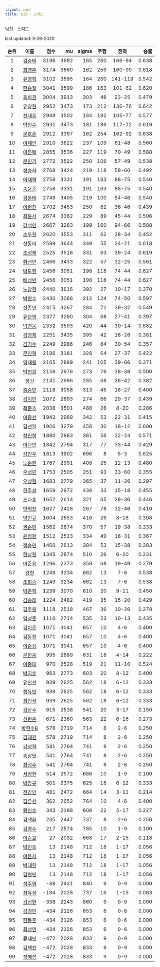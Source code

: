 ```yaml
---
layout: post
title: 팀전 - 스피드
---
```



팀전 - 스피드


last updated: 9-26-2020

| 순위 | 이름 | 점수 | mu | sigma | 주행 | 전적 | 승률 |
|:---:|:---:|---:|---:|---:|---:|:---:|---:|
| 1 | [김승태](../gimseungtae) | 3196 | 3692 | 165 | 260 | 166-94 | 0.638 |
| 2 | [최영훈](../choiyeonghun) | 3174 | 3660 | 162 | 259 | 160-99 | 0.618 |
| 3 | [유영혁](../yuyeonghyeok) | 3102 | 3595 | 164 | 260 | 141-119 | 0.542 |
| 4 | [한승철](../hanseungcheol) | 3041 | 3599 | 186 | 163 | 101-62 | 0.620 |
| 5 | [홍희권](../hongheegweon) | 3004 | 3913 | 303 | 48 | 23-25 | 0.479 |
| 6 | [유창현](../yuchanghyeon) | 2952 | 3473 | 173 | 212 | 136-76 | 0.642 |
| 7 | [전대웅](../jeondaewoong) | 2949 | 3502 | 184 | 182 | 105-77 | 0.577 |
| 8 | [박인수](../bakinsu) | 2931 | 3473 | 181 | 189 | 117-72 | 0.619 |
| 9 | [문호준](../munhojun) | 2912 | 3397 | 162 | 254 | 162-92 | 0.638 |
| 10 | [이재인](../ijaein) | 2910 | 3622 | 237 | 109 | 61-48 | 0.560 |
| 11 | [이은택](../ieuntaek) | 2855 | 3536 | 227 | 119 | 70-49 | 0.588 |
| 12 | [문민기](../munmingi) | 2772 | 3522 | 250 | 106 | 57-49 | 0.538 |
| 13 | [정승하](../jeongseungha) | 2768 | 3424 | 219 | 118 | 58-60 | 0.492 |
| 14 | [이재혁](../ijaehyeok) | 2758 | 3331 | 191 | 163 | 88-75 | 0.540 |
| 15 | [송용준](../songyongjun) | 2758 | 3331 | 191 | 163 | 88-75 | 0.540 |
| 16 | [김응태](../gimeungtae) | 2749 | 3405 | 219 | 100 | 54-46 | 0.540 |
| 17 | [이현진](../ihyeonjin) | 2702 | 3453 | 250 | 82 | 36-46 | 0.439 |
| 18 | [최윤서](../choiyunseo) | 2674 | 3362 | 229 | 89 | 45-44 | 0.506 |
| 19 | [강석인](../gangseokin) | 2667 | 3263 | 199 | 160 | 94-66 | 0.588 |
| 20 | [손우현](../sonuhyeon) | 2620 | 3553 | 311 | 62 | 28-34 | 0.452 |
| 21 | [신동이](../shindongi) | 2599 | 3644 | 349 | 55 | 34-21 | 0.618 |
| 22 | [조성제](../joseongje) | 2525 | 3518 | 331 | 63 | 39-24 | 0.619 |
| 23 | [황선민](../hwangseongmin) | 2466 | 3433 | 322 | 57 | 32-25 | 0.561 |
| 24 | [박도현](../bakdohyeon) | 2456 | 3051 | 198 | 118 | 74-44 | 0.627 |
| 25 | [배성빈](../baeseongbin) | 2456 | 3051 | 198 | 118 | 74-44 | 0.627 |
| 26 | [노창현](../nochanghyeon) | 2440 | 3616 | 392 | 27 | 10-17 | 0.370 |
| 27 | [박현수](../bakhyeonsu) | 2430 | 3066 | 212 | 124 | 74-50 | 0.597 |
| 28 | [신종민](../shinjongmin) | 2415 | 3267 | 284 | 71 | 39-32 | 0.549 |
| 29 | [유관영](../yugwanyeong) | 2377 | 3290 | 304 | 68 | 27-41 | 0.397 |
| 30 | [박건웅](../bakgeonung) | 2332 | 3593 | 420 | 44 | 30-14 | 0.682 |
| 31 | [김정제](../gimjeongje) | 2251 | 3435 | 395 | 42 | 16-26 | 0.381 |
| 32 | [김기수](../gimgisu) | 2249 | 2986 | 246 | 84 | 30-54 | 0.357 |
| 33 | [문진형](../munjinhyeong) | 2196 | 3181 | 328 | 64 | 27-37 | 0.422 |
| 34 | [임재원](../imjaewon) | 2165 | 2889 | 241 | 105 | 39-66 | 0.371 |
| 35 | [박천원](../bakcheonwon) | 2158 | 2976 | 273 | 76 | 38-38 | 0.500 |
| 36 | [장건](../janggeon) | 2141 | 2996 | 285 | 68 | 26-42 | 0.382 |
| 37 | [홍승민](../hongseungmin) | 2118 | 3058 | 313 | 45 | 18-27 | 0.400 |
| 38 | [김지민](../gimjimin) | 2072 | 2893 | 274 | 66 | 29-37 | 0.439 |
| 39 | [최준호](../choijunho) | 2038 | 3501 | 488 | 28 | 8-20 | 0.286 |
| 40 | [이중선](../ijungseon) | 1942 | 2969 | 342 | 53 | 22-31 | 0.415 |
| 41 | [김선일](../gimseonil) | 1906 | 3279 | 458 | 30 | 18-12 | 0.600 |
| 42 | [장진형](../jangjinhyeong) | 1880 | 2963 | 361 | 56 | 32-24 | 0.571 |
| 43 | [이다빈](../idabin) | 1842 | 2794 | 317 | 77 | 33-44 | 0.429 |
| 44 | [강진우](../gangjinwu) | 1813 | 3902 | 696 | 8 | 5-3 | 0.625 |
| 45 | [노준현](../nojunhyeon) | 1767 | 2991 | 408 | 25 | 12-13 | 0.480 |
| 46 | [우성민](../useongmin) | 1753 | 2505 | 251 | 93 | 33-60 | 0.355 |
| 47 | [오성현](../oseonghyeon) | 1683 | 2779 | 365 | 37 | 11-26 | 0.297 |
| 48 | [한주성](../hanjuseong) | 1659 | 2972 | 438 | 33 | 15-18 | 0.455 |
| 49 | [조다훈](../jodahun) | 1652 | 2614 | 321 | 65 | 29-36 | 0.446 |
| 50 | [안혁진](../anhyeokjin) | 1627 | 2428 | 267 | 78 | 32-46 | 0.410 |
| 51 | [양민규](../yangmingyu) | 1604 | 2853 | 416 | 26 | 8-18 | 0.308 |
| 52 | [권순민](../gweonsoonmin) | 1562 | 2674 | 370 | 57 | 19-38 | 0.333 |
| 53 | [윤정현](../yunjeonghyeon) | 1512 | 2513 | 334 | 49 | 18-31 | 0.367 |
| 54 | [정승민](../jeongseungmin) | 1460 | 2613 | 384 | 53 | 15-38 | 0.283 |
| 55 | [한상현](../hansanghyeon) | 1345 | 2874 | 510 | 26 | 6-20 | 0.231 |
| 56 | [이준용](../ijunyong) | 1296 | 2373 | 359 | 68 | 19-49 | 0.279 |
| 57 | [강현](../ganghyeon) | 1249 | 3234 | 662 | 13 | 7-6 | 0.538 |
| 58 | [조희승](../joheeseung) | 1249 | 3234 | 662 | 13 | 7-6 | 0.538 |
| 59 | [박준혁](../bakjunhyeok) | 1239 | 3070 | 610 | 20 | 9-11 | 0.450 |
| 60 | [김승래](../gimseungrae) | 1224 | 2482 | 419 | 35 | 15-20 | 0.429 |
| 61 | [김주원](../gimjuwon) | 1118 | 2518 | 467 | 36 | 10-26 | 0.278 |
| 62 | [임성준](../imseongjun) | 1110 | 2714 | 535 | 23 | 10-13 | 0.435 |
| 63 | [김이준](../gimijun) | 1071 | 3041 | 657 | 10 | 4-6 | 0.400 |
| 64 | [김동철](../gimdongcheol) | 1071 | 3041 | 657 | 10 | 4-6 | 0.400 |
| 65 | [이준성](../ijunseong) | 1071 | 3041 | 657 | 10 | 4-6 | 0.400 |
| 66 | [문한웅](../munhanung) | 995 | 2889 | 631 | 18 | 4-14 | 0.222 |
| 67 | [이중대](../ijungdae) | 970 | 2528 | 519 | 21 | 11-10 | 0.524 |
| 68 | [박지호](../bakjiho) | 963 | 2773 | 603 | 20 | 8-12 | 0.400 |
| 69 | [유민선](../yuminseon) | 939 | 2625 | 562 | 18 | 6-12 | 0.333 |
| 70 | [정유민](../jeongyumin) | 939 | 2625 | 562 | 18 | 6-12 | 0.333 |
| 71 | [최민석](../choiminseok) | 939 | 2625 | 562 | 18 | 6-12 | 0.333 |
| 72 | [김상수](../gimsangsu) | 915 | 2538 | 541 | 20 | 3-17 | 0.150 |
| 73 | [신현준](../shinhyeonjun) | 671 | 2360 | 563 | 22 | 6-16 | 0.273 |
| 74 | [박현수B](../bakhyeonsu-b) | 578 | 2719 | 714 | 8 | 2-6 | 0.250 |
| 75 | [김대진](../gimdaejin) | 578 | 2719 | 714 | 8 | 2-6 | 0.250 |
| 76 | [강성혁](../gangseonghyeok) | 541 | 2764 | 741 | 8 | 2-6 | 0.250 |
| 77 | [송상민](../songsangmin) | 541 | 2764 | 741 | 8 | 2-6 | 0.250 |
| 78 | [최성수](../choiseongsu) | 541 | 2764 | 741 | 8 | 2-6 | 0.250 |
| 79 | [서정현](../seojeonghyeon) | 514 | 2572 | 686 | 10 | 1-9 | 0.100 |
| 80 | [박창규](../bakchanggyu) | 501 | 2375 | 625 | 18 | 6-12 | 0.333 |
| 81 | [전강인](../jeongangin) | 481 | 2472 | 664 | 14 | 3-11 | 0.214 |
| 82 | [김은찬](../gimeunchan) | 362 | 2652 | 764 | 10 | 4-6 | 0.400 |
| 83 | [황인호](../hwanginho) | 343 | 2168 | 608 | 22 | 5-17 | 0.227 |
| 84 | [김택환](../gimtaekhwan) | 235 | 2447 | 737 | 8 | 2-6 | 0.250 |
| 85 | [김경수](../gimgyeongsu) | 217 | 2574 | 785 | 10 | 1-9 | 0.100 |
| 86 | [이승교](../iseunggyo) | 27 | 2032 | 668 | 17 | 2-15 | 0.118 |
| 87 | [박민호](../bakminho) | 13 | 2148 | 712 | 18 | 1-17 | 0.056 |
| 88 | [이은서](../ieunseo) | 13 | 2148 | 712 | 18 | 1-17 | 0.056 |
| 89 | [박대한](../bakdaehan) | 13 | 2148 | 712 | 18 | 1-17 | 0.056 |
| 90 | [김현민](../gimhyunmin) | 13 | 2148 | 712 | 18 | 1-17 | 0.056 |
| 91 | [석주엽](../seokjuyeob) | -88 | 2431 | 840 | 9 | 0-9 | 0.000 |
| 92 | [최유성](../choiyuseong) | -184 | 2028 | 737 | 16 | 1-15 | 0.063 |
| 93 | [김성현](../gimseonghyeon) | -338 | 2243 | 860 | 9 | 0-9 | 0.000 |
| 94 | [김경민](../gimgyeongmin) | -434 | 2126 | 853 | 6 | 0-6 | 0.000 |
| 95 | [한동훈](../handonghun) | -434 | 2126 | 853 | 6 | 0-6 | 0.000 |
| 96 | [최성연](../choiseongyeon) | -434 | 2126 | 853 | 6 | 0-6 | 0.000 |
| 97 | [류재민](../ryujaemin) | -472 | 2028 | 833 | 9 | 0-9 | 0.000 |
| 98 | [김택진](../gimtaekjin) | -472 | 2028 | 833 | 9 | 0-9 | 0.000 |
| 99 | [정해섭](../jeonghaeseop) | -472 | 2028 | 833 | 9 | 0-9 | 0.000 |
